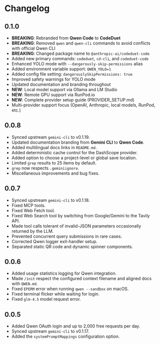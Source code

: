 # Changelog

## 0.1.0

- **BREAKING**: Rebranded from **Qwen Code** to **CodeDuet**
- **BREAKING**: Removed `qwen` and `qwen-cli` commands to avoid conflicts with official Qwen CLI
- **BREAKING**: Changed package name to `@anthropic-ai/codeduet-code`
- Added new primary commands: `codeduet`, `cd-cli`, and `codeduet-code` 
- Enhanced YOLO mode with `--dangerously-skip-permissions` alias
- Added environment variable support: `QWEN_YOLO=1`
- Added config file setting: `dangerouslySkipPermissions: true`
- Improved safety warnings for YOLO mode
- Updated documentation and branding throughout
- **NEW**: Local model support via Ollama and LM Studio
- **NEW**: Remote GPU support via RunPod.io
- **NEW**: Complete provider setup guide (PROVIDER_SETUP.md)
- Multi-provider support focus (OpenAI, Anthropic, local models, RunPod, etc.)

## 0.0.8

- Synced upstream `gemini-cli` to v0.1.19.
- Updated documentation branding from **Gemini CLI** to **Qwen Code**.
- Added multilingual docs links in `README.md`.
- Added deterministic cache control for the DashScope provider.
- Added option to choose a project-level or global save location.
- Limited `grep` results to 25 items by default.
- `grep` now respects `.geminiignore`.
- Miscellaneous improvements and bug fixes.

## 0.0.7

- Synced upstream `gemini-cli` to v0.1.18.
- Fixed MCP tools.
- Fixed Web Fetch tool.
- Fixed Web Search tool by switching from Google/Gemini to the Tavily API.
- Made tool calls tolerant of invalid-JSON parameters occasionally returned by the LLM.
- Prevented concurrent query submissions in rare cases.
- Corrected Qwen logger exit-handler setup.
- Separated static QR code and dynamic spinner components.

## 0.0.6

- Added usage statistics logging for Qwen integration.
- Made `/init` respect the configured context filename and aligned docs with `QWEN.md`.
- Fixed `EPERM` error when running `qwen --sandbox` on macOS.
- Fixed terminal flicker while waiting for login.
- Fixed `glm-4.5` model request error.

## 0.0.5

- Added Qwen OAuth login and up to 2,000 free requests per day.
- Synced upstream `gemini-cli` to v0.1.17.
- Added the `systemPromptMappings` configuration option.
